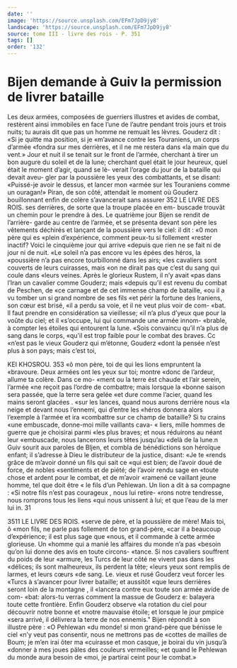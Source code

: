 ```yaml
---
date: ''
image: 'https://source.unsplash.com/EFm7JpD9jy8'
landscape: 'https://source.unsplash.com/EFm7JpD9jy8'
source: tome III - livre des rois - P. 351
tags: []
order: '132'
---
```


# Bijen demande à Guiv la permission de livrer bataille

Les deux armées, composées de guerriers illustres
et avides de combat, restèrent ainsi immobiles en face l’une de l’autre pendant trois jours et trois nuits;
tu aurais dit que pas un homme ne remuait les lèvres. Gouderz dit : «Si je quitte ma position, si je «m’avance contre les Touraniens, un corps d’armée
«fondra sur mes derrières, et il ne me restera dans «la main que du vent.» Jour et nuit il se tenait sur
le front de l’armée, cherchant à tirer un bon augure
du soleil et de la lune; cherchant quel était le jour heureux, quel était le moment d’agir, quand se lè-
verait l’orage du jour de la bataille qui devait aveu- gler par la poussière les yeux des combattants, et se disant: «Puissé-je avoir le dessus, et lancer mon
«armée sur les Touraniens comme un ouragan!» Piran, de son côté, attendait le moment où Gouderz bouillonnant enfin de colère s’avancerait sans assurer
352 LE LIVRE DES ROIS.
ses derrières, de sorte que la troupe placée en em- buscade trouvât un chemin pour le prendre à des.
Le quatrième jour Bijen se rendit de l’arrière- garde au centre de l’armée, et se présenta devant
son père les vêtements déchirés et lançant de la poussière vers le ciel: il dit : «0 mon père qui es «plein d’expérience, comment peux-tu si follement «rester inactif? Voici le cinquième jour qui arrive «depuis que rien ne se fait ni de jour ni de nuit. «Le soleil n’a pas encore vu les épées des héros, la «poussière n’a pas encore tourbillonné dans les airs;
«les cavaliers sont couverts de leurs cuirasses, mais «on ne dirait pas que c’est du sang qui coule dans «leurs veines. Après le glorieux Rustem, il n’y avait «pas dans l’lran un cavalier comme Gouderz; mais «depuis qu’il est revenu du combat de Peschen, de «ce carnage et de cet immense champ de bataille, «ou il a vu tomber un si grand nombre de ses fils
«et périr la fortune des Iraniens, son cœur est brisé,
«il a perdu sa voie, et il ne veut plus voir de com- «bat. ll faut prendre en considération sa vieillesse; «il n’a plus d’yeux que pour la voûte du ciel; et il «s’occupe, lui qui commande une armée innom- «brable, à compter les étoiles qui entourent la lune. «Sois convaincu qu’il n’a plus de sang dans le corps,
«qu’il est trop faible pour le combat des braves. Cc «n’est pas le vieux Gouderz qui m’étonne, Gouderz «dont la pensée n’est plus à son pays; mais c’est toi,

KEI KHOSROU. 353 «ô mon père, toi de qui les lions empruntent la
«bravoure. Deux armées ont les yeux sur toi; montre «donc de l’ardeur, allume ta colère. Dans ce mo- «ment ou la terre ést chaude et l’air serein, l’armée
«ne reçoit pas l’ordre de combattre; mais lorsque la «bonne saison sera passée, que la terre sera gelée «et dure comme l’acier, quand les mains seront glacées .
«sur les lances, quand nous aurons derrière nous «la neige et devant nous l’ennemi, qui d’entre les «héros donnera alors l’exemple à l’armée et ira
«combattre sur ce champ de bataille? Si tu crains «une embuscade, donne-moi mille vaillants cava- « liers, mille hommes de guerre que je choisirai parmi «les plus braves; et nous réduirons au néant leur «embuscade, nous lancerons leurs têtes jusqu’au «delà de la lune.n
Guiv sourit aux paroles de Bljen, et combla de bénédictions son héroïque enfant; il s’adresse à
Dieu le distributeur de la justice, disant: «Je te «rends grâce de m’avoir donné un fils qui sait ce
«qui est bien; de l’avoir doué de force, de nobles «sentiments et de piété; de l’avoir rendu sage en
«toute chose et ardent pour le combat, et de m’avoir «ramené ce vaillant jeune homme, tel que doit être
« le fils d’un Pehlewan. Un lion a dit à sa compagne :
«Si notre fils n’est pas courageux , nous lui retire- «rons notre tendresse, nous romprons tous les liens «qui nous unissent à lui; et que l’eau de la mer lui
in. 31

3511 LE LIVRE DES ROIS.
«serve de père, et la poussière de mère! Mais toi, ô
«mon fils, ne parle pas follement de ton grand-père, «car il a beaucoup d’expérience; il est plus sage que «nous, et il commande à cette armée glorieuse. Un «homme qui a manié les affaires du monde n’a pas «besoin qu’on lui donne des avis en toute circons- «tance. Si nos cavaliers souffrent du poids de leur «armure, les Turcs de leur côté ne vivent pas dans les «délices; ils sont malheureux, ils perdent la tête; «leurs yeux sont remplis de larmes, et leurs cœurs «de sang. Le. vieux et rusé Gouderz veut forcer les «Turcs à s’avancer pour livrer bataille; et aussitôt
«que leurs derrières seront loin de la montagne , il «lancera contre eux toute son armée avide de com- «bat: alors-tu verras comment la massue de Gouderz e: balayera toute cette frontière. Enfin Gouderz observe «la rotation du ciel pour découvrir notre bonne et «notre mauvaise étoile; et lorsque le jour pmpice «sera arrivé, il délivrera la terre de nos ennemis."
Bijen répondit à son illustre père : «O Pehlewan
«du monde! si mon grand-père que bénisse le ciel «n’y veut pas consentir, nous ne mettrons pas de «cottes de mailles de Boum; je m’en irai ôter ma «cuirasse et mon casque, je boirai du vin jusqu’à «donner à mes joues pâles des couleurs vermeilles; «et quand le Pehlewan du monde aura besoin de «moi, je partirai ceint pour le combat.»

